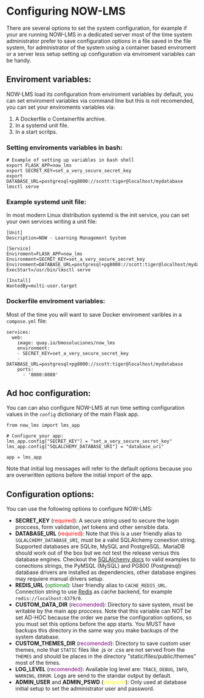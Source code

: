 # Configuring NOW-LMS

There are several options to set the system configuration, for example if your are running NOW-LMS in a dedicated server most of the time system administrator prefer to save configuration options in a file saved in the file system, for administrator of the system using a container based enviroment or a server less setup setting up configuration via enviroment variables can be handy.

## Enviroment variables:

NOW-LMS load its configuration from enviroment variables by default, you can set enviroment variables via command line but this is not recomended, you can set your enviroments variables via:

1. A Dockerfile o Containerfile archive.
2. In a systemd unit file.
3. In a start scritps.

### Setting enviroments variables in bash:

```
# Example of setting up variables in bash shell
export FLASK_APP=now_lms
export SECRET_KEY=set_a_very_secure_secret_key
export DATABASE_URL=postgresql+pg8000://scott:tiger@localhost/mydatabase
lmsctl serve
```

### Example systemd unit file:

In most modern Linux distribution systemd is the init service, you can set your own services writing a unit file:

```
[Unit]
Description=NOW - Learning Management System

[Service]
Enviroment=FLASK_APP=now_lms
Environment=SECRET_KEY=set_a_very_secure_secret_key
Environment=DATABASE_URL=postgresql+pg8000://scott:tiger@localhost/mydatabase
ExecStart=/usr/bin/lmsctl serve

[Install]
WantedBy=multi-user.target
```

### Dockerfile enviroment variables:

Most of the time you will want to save Docker enviroment varibles in a `compose.yml` file:

```
services:
  web:
    image: quay.io/bmosoluciones/now_lms
    environment:
    - SECRET_KEY=set_a_very_secure_secret_key
    - DATABASE_URL=postgresql+pg8000://scott:tiger@localhost/mydatabase
    ports:
      - '8080:8080'

```

## Ad hoc configuration:

You can can also configure NOW-LMS at run time setting configuration values in the `config` dictionary of the main Flask app.

```
from now_lms import lms_app

# Configure your app:
lms_app.config["SECRET_KEY"] = "set_a_very_secure_secret_key"
lms_app.config["SQLALCHEMY_DATABASE_URI"] = "database_uri"

app = lms_app
```

Note that initial log messages will refer to the default options because you are overwritten options before the initial import of the app.

## Configuration options:

You can use the following options to configure NOW-LMS:

-   **SECRET_KEY** (<span style="color:red">required</span>): A secure string used to secure the login proccess, form
    validation, jwt tokens and other sensible data.
-   **DATABASE_URL** (<span style="color:red">required</span>): Note that this is a user friendly alias to
    `SQLALCHEMY_DATABASE_URI`, must be a valid SQLAlchemy conextion string. Supported databases are SQLite, MySQL and
    PostgreSQL. MariaDB should work out of the box but we not test the release versus this database engines. Checkout the
    [SQLAlchemy docs](https://docs.sqlalchemy.org/en/20/core/engines.html) to valid examples to conections strings, the
    PyMSQL (MySQL) and PG800 (Postgresql) database drivers are installed as dependencies, other database engines may
    requiere manual
    drivers setup.
-   **REDIS_URL** (<span style="color:green">optional</span>): User friendly alias to `CACHE_REDIS_URL`. Connection
    string to use [Redis](https://redis.io/) as cache backend, for example `redis://localhost:6379/0`.
-   **CUSTOM_DATA_DIR** (<span style="color:purple">recomended</span>): Directory to save system, must be writable by the
    main app proccess. Note that this variable can NOT be set AD-HOC because the order we parse the configuration
    options, so you must set this options before the app starts. You MUST have backups this directory in the same way
    you make backups of the system database.
-   **CUSTOM_THEMES_DIR** (<span style="color:purple">recomended</span>): Directory to save custom user themes, note
    that `STATIC` files like .js or .css are not served from the `THEMES` and should be places in the directory
    "static/files/public/themes" most of the times.
-   **LOG_LEVEL** (<span style="color:purple">recomended</span>): Available log level are: `TRACE`, `DEBUG`, `INFO`,
    `WARNING`, `ERROR`. Logs are send to the standar output by default.
-   **ADMIN_USER** and **ADMIN_PSWD** (<span style="color:yellow">temporal</span>): Only used at database initial
    setup to set the administrator user and password.
